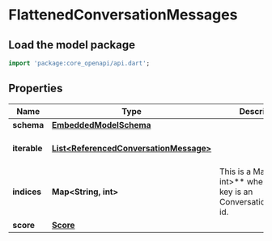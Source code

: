 # FlattenedConversationMessages

## Load the model package
```dart
import 'package:core_openapi/api.dart';
```

## Properties
Name | Type | Description | Notes
------------ | ------------- | ------------- | -------------
**schema** | [**EmbeddedModelSchema**](EmbeddedModelSchema) |  | [optional] 
**iterable** | [**List\<ReferencedConversationMessage\>**](ReferencedConversationMessage) |  | [default to const []]
**indices** | **Map\<String, int\>** | This is a Map\<String, int\>** where the the key is an ConversationMessage id. | [optional] [default to const {}]
**score** | [**Score**](Score) |  | [optional] 




